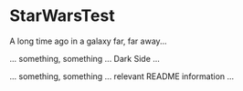 # StarWarsTest

A long time ago in a galaxy far, far away...

... something, something ... Dark Side ...

... something, something ...  relevant README information ...
